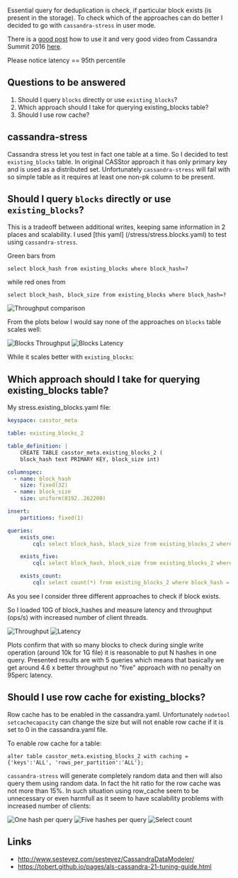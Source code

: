Essential query for deduplication is check, if particular block exists (is present in the storage).
To check which of the approaches can do better I decided to go with `cassandra-stress` in user mode.

There is a [good post](http://www.datastax.com/dev/blog/improved-cassandra-2-1-stress-tool-benchmark-any-schema) how to use it and very good video from Cassandra Summit 2016 [here](https://youtu.be/it4yqHXu4TE?list=PLm-EPIkBI3YoiA-02vufoEj4CgYvIQgIk).

Please notice latency == 95th percentile

## Questions to be answered

1. Should I query `blocks` directly or use `existing_blocks`?
2. Which approach should I take for querying existing_blocks table?
3. Should I use row cache?

## cassandra-stress

Cassandra stress let you test in fact one table at a time. So I decided to test `existing_blocks` table. In original CASStor approach it has only primary key and is used as a distributed set. Unfortunately `cassandra-stress` will fail with so simple table as it requires at least one non-pk column to be present.

## Should I query `blocks` directly or use `existing_blocks`?

This is a tradeoff between additional writes, keeping same information in 2 places and scalability. I used [this yaml] (/stress/stress.blocks.yaml) to test using `cassandra-stress`. 

Green bars from
```
select block_hash from existing_blocks where block_hash=?
```
while red ones from
```
select block_hash, block_size from existing_blocks where block_hash=?
```

![Throughput comparison](plots/existing_blocks/blocks-vs-existing-blocks-thru.png)

From the plots below I would say none of the approaches on `blocks` table scales well:

![Blocks Throughput](plots/existing_blocks/query-blocks-thru.png)
![Blocks Latency](plots/existing_blocks/query-blocks-latency.png)

While it scales better with `existing_blocks`:



## Which approach should I take for querying existing_blocks table?

My stress.existing_blocks.yaml file:
```yaml
keyspace: casstor_meta

table: existing_blocks_2

table_definition: |
    CREATE TABLE casstor_meta.existing_blocks_2 (
    block_hash text PRIMARY KEY, block_size int)

columnspec:
  - name: block_hash
    size: fixed(32)
  - name: block_size
    size: uniform(8192..262200)

insert:
    partitions: fixed(1)

queries:
    exists_one:
        cql: select block_hash, block_size from existing_blocks_2 where block_hash = ? limit 1

    exists_five:
        cql: select block_hash, block_size from existing_blocks_2 where block_hash in (?,?,?,?,?) limit 5

    exists_count:
        cql: select count(*) from existing_blocks_2 where block_hash = ? limit 1
```

As you see I consider three different approaches to check if block exists.

So I loaded 10G of block_hashes and measure latency and throughput (ops/s) with increased number of client threads.

![Throughput](plots/existing_blocks/thru-comparison-no-row-cache.png)
![Latency](plots/existing_blocks/latency-comparison-no-row-cache.png)

Plots confirm that with so many blocks to check during single write operation (around 10k for 1G file) it is reasonable to put N hashes in one query. Presented results are with 5 queries which means that basically we get around 4.6 x better throughput no "five" approach with no penalty on 95perc latency.


## Should I use row cache for existing_blocks?

Row cache has to be enabled in the cassandra.yaml. Unfortunately `nodetool setcachecapacity` can change the size but will not enable row cache if it is set to 0 in the cassandra.yaml file.

To enable row cache for a table:
```
alter table casstor_meta.existing_blocks_2 with caching = {'keys':'ALL', 'rows_per_partition':'ALL'};
```

`cassandra-stress` will generate completely random data and then will also query them using random data. In fact the hit ratio for the row cache was not more than 15%. In such situation using row_cache seem to be unnecessary or even harmfull as it seem to have scalability problems with increased number of clients:

![One hash per query](plots/existing_blocks/one-query-row-cache.png)
![Five hashes per query](plots/existing_blocks/five-query-row-cache.png)
![Select count](plots/existing_blocks/count-query-row-cache.png)






## Links

* http://www.sestevez.com/sestevez/CassandraDataModeler/
* https://tobert.github.io/pages/als-cassandra-21-tuning-guide.html
